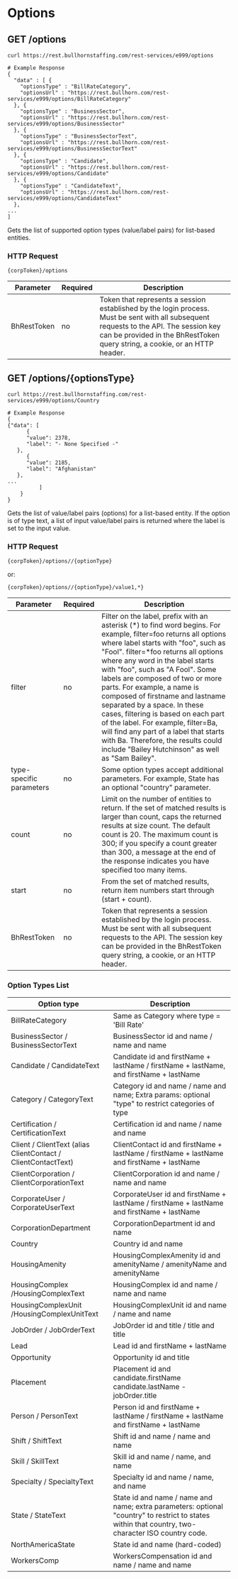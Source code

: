 # Options

## <span class="tag">GET</span> /options

``` shell
curl https://rest.bullhornstaffing.com/rest-services/e999/options

# Example Response
{
  "data" : [ {
    "optionsType" : "BillRateCategory",
    "optionsUrl" : "https://rest.bullhorn.com/rest-services/e999/options/BillRateCategory"
  }, {
    "optionsType" : "BusinessSector",
    "optionsUrl" : "https://rest.bullhorn.com/rest-services/e999/options/BusinessSector"
  }, {
    "optionsType" : "BusinessSectorText",
    "optionsUrl" : "https://rest.bullhorn.com/rest-services/e999/options/BusinessSectorText"
  }, {
    "optionsType" : "Candidate",
    "optionsUrl" : "https://rest.bullhorn.com/rest-services/e999/options/Candidate"
  }, {
    "optionsType" : "CandidateText",
    "optionsUrl" : "https://rest.bullhorn.com/rest-services/e999/options/CandidateText"
  },
...
]
```

Gets the list of supported option types (value/label pairs) for list-based entities. 

### HTTP Request

`{corpToken}/options`

Parameter | Required | Description
------ | -------- | -----
BhRestToken | no | Token that represents a session established by the login process. Must be sent with all subsequent requests to the API. The session key can be provided in the BhRestToken query string, a cookie, or an HTTP header.


## <span class="tag">GET</span> /options/{optionsType}

``` shell
curl https://rest.bullhornstaffing.com/rest-services/e999/options/Country

# Example Response
{
{"data": [
      {
      "value": 2378,
      "label": "- None Specified -"
   },
      {
      "value": 2185,
      "label": "Afghanistan"
   },
...
          ]
    }
}
```

Gets the list of value/label pairs (options) for a list-based entity. If the option is of type text, a list of input value/label pairs is returned where the label is set to the input value.

### HTTP Request

`{corpToken}/options//{optionType}`

or:

`{corpToken}/options//{optionType}/value1,*}`

Parameter | Required | Description
------ | -------- | -----
filter | no | Filter on the label, prefix with an asterisk (*)  to find word begins. For example, filter=foo returns all options where label starts with "foo", such as "Fool". filter=*foo returns all options where any word in the label starts with "foo", such as "A Fool". Some labels are composed of two or more parts. For example, a name is composed of firstname and lastname separated by a space. In these cases, filtering is based on each part of the label. For example, filter=Ba, will find any part of a label that starts with Ba. Therefore, the results could include "Bailey Hutchinson" as well as "Sam Bailey".
type-specific parameters | no | Some option types accept additional parameters. For example, State has an optional "country" parameter. 
count | no | Limit on the number of entities to return. If the set of matched results is larger than count, caps the returned results at size count. The default count is 20. The maximum count is 300; if you specify a count greater than 300, a message at the end of the response indicates you have specified too many items.
start | no | From the set of matched results, return item numbers start through (start + count).
BhRestToken | no | Token that represents a session established by the login process. Must be sent with all subsequent requests to the API. The session key can be provided in the BhRestToken query string, a cookie, or an HTTP header.

### Option Types List

| Option type | Description |
|------------------|------------------|
| BillRateCategory | Same as Category where type = 'Bill Rate' |
| BusinessSector / BusinessSectorText | BusinessSector id and name / name and name |
| Candidate / CandidateText | Candidate id and firstName + lastName / firstName + lastName, and firstName + lastName |
| Category / CategoryText | Category id and name / name and name; Extra params: optional "type" to restrict categories of type |
| Certification / CertificationText | Certification id and name / name and name |
| Client / ClientText (alias ClientContact / ClientContactText) | ClientContact id and firstName + lastName / firstName + lastName and firstName + lastName |
| ClientCorporation / ClientCorporationText | ClientCorporation id and name / name and name |
| CorporateUser / CorporateUserText | CorporateUser id and firstName + lastName / firstName + lastName and firstName + lastName |
| CorporationDepartment | CorporationDepartment id and name |
| Country | Country id and name |
| HousingAmenity | HousingComplexAmenity id and amenityName / amenityName and amenityName |
| HousingComplex /HousingComplexText | HousingComplex id and name / name and name |
| HousingComplexUnit /HousingComplexUnitText | HousingComplexUnit id and name / name and name |
| JobOrder / JobOrderText | JobOrder id and title / title and title |
| Lead | Lead id and firstName + lastName |
| Opportunity | Opportunity id and title |
| Placement | Placement id and candidate.firstName candidate.lastName - jobOrder.title |
| Person / PersonText | Person id and firstName + lastName / firstName + lastName and firstName + lastName |
| Shift / ShiftText | Shift id and name / name and name |
| Skill / SkillText | Skill id and name / name, and name |  
| Specialty / SpecialtyText | Specialty id and name / name, and name |
| State / StateText | State id and name / name and name; extra parameters: optional "country" to restrict to states within that country, two-character ISO country code. |
| NorthAmericaState | State id and name (hard-coded) |
| WorkersComp | WorkersCompensation id and name / name and name |

